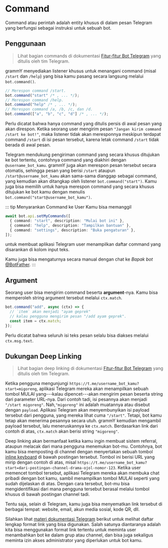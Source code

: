# Command

Command atau perintah adalah entity khusus di dalam pesan Telegram yang berfungsi sebagai instruksi untuk sebuah bot.

## Penggunaan

> Lihat bagian commands di dokumentasi [Fitur-fitur Bot Telegram](https://core.telegram.org/bots/features#commands) yang ditulis oleh tim Telegram.

grammY menyediakan listener khusus untuk menangani command (misal `/start` dan `/help`) yang bisa kamu pasang secara langsung melalui `bot.command()`.

```ts
// Merespon command /start.
bot.command("start" /* , ... */);
// Merespon command /help.
bot.command("help" /* , ... */);
// Merespon command /a, /b, /c, dan /d.
bot.command(["a", "b", "c", "d"] /* , ... */);
```

Perlu dicatat bahwa hanya command yang ditulis persis di awal pesan yang akan direspon. Ketika seorang user mengirim pesan `"Jangan kirim command /start ke bot!"`, maka listener tidak akan meresponnya meskipun terdapat command `/start` di isi pesan tersebut, karena letak command `/start` tidak berada di awal pesan.

Telegram mendukung pengiriman command yang secara khusus ditujukan ke bot tertentu, contohnya command yang diakhiri dengan `@username_bot_kamu`.
grammY juga akan merespon pesan tersebut secara otomatis, sehingga pesan yang berisi `/start` ataupun `/start@username_bot_kamu` akan sama-sama dianggap sebagai command, yang kemudian akan ditangkap oleh listener `bot.command("start")`.
Kamu juga bisa memilih untuk hanya merespon command yang secara khusus ditujukan ke bot kamu dengan menulis `bot.command("start@username_bot_kamu")`.

::: tip Menyarankan Command ke User
Kamu bisa memanggil

```ts
await bot.api.setMyCommands([
  { command: "start", description: "Mulai bot ini" },
  { command: "help", description: "Tampilkan bantuan" },
  { command: "settings", description: "Buka pengaturan" },
]);
```

untuk membuat aplikasi Telegram user menampilkan daftar command yang disarankan di kolom input teks.

Kamu juga bisa mengaturnya secara manual dengan chat ke _Bapak bot_ [@BotFather](https://t.me/BotFather).
:::

## Argument

Seorang user bisa mengirim command beserta **argument**-nya.
Kamu bisa memperoleh string argument tersebut melalui `ctx.match`.

```ts
bot.command("add", async (ctx) => {
  // `item` akan menjadi "ayam geprek"
  // kalau pengguna mengirim pesan "/add ayam geprek".
  const item = ctx.match;
});
```

Perlu dicatat bahwa seluruh isi teks pesan selalu bisa diakses melalui `ctx.msg.text`.

## Dukungan Deep Linking

> Lihat bagian deep linking di dokumentasi [Fitur-fitur Bot Telegram](https://core.telegram.org/bots/features#deep-linking) yang ditulis oleh tim Telegram.

Ketika pengguna mengunjungi `https://t.me/username_bot_kamu?start=migoreng`, aplikasi Telegram mereka akan menampilkan sebuah tombol MULAI yang---kalau dipencet---akan mengirim pesan beserta string dari parameter URL-nya. Dari contoh tadi, isi pesannya akan menjadi `"/start migoreng"`. Nah,`"migoreng"` ini adalah muatannya atau disebut dengan `payload`.
Aplikasi Telegram akan menyembunyikan isi payload tersebut dari pengguna, yang mereka lihat cuma `"/start"`. Tetapi, bot kamu tetap akan menerima pesannya secara utuh.
grammY kemudian mengambil payload tersebut, lalu meneruskannya ke `ctx.match`.
Berdasarkan link dari contoh di atas, `ctx.match` akan berisi string `"migoreng"`.

Deep linking akan bermanfaat ketika kamu ingin membuat sistem referral, ataupun melacak dari mana pengguna menemukan bot-mu.
Contohnya, bot kamu bisa memposting di channel dengan menyertakan sebuah tombol [inline keyboard](../plugins/keyboard#keyboard-inline) di bawah postingan tersebut.
Tombol ini berisi URL yang mirip dengan contoh di atas, misal `https://t.me/username_bot_kamu?start=dari-postingan-channel-drama-ojol-nomor-123`.
Ketika user memencet tombol tersebut, aplikasi Telegram mereka akan membuka chat pribadi dengan bot kamu, sambil menampilkan tombol MULAI seperti yang sudah dijelaskan di atas.
Dengan cara tersebut, bot-mu bisa mengidentifikasi dari mana pengguna tersebut berasal melalui tombol khusus di bawah postingan channel tadi.

Tentu saja, selain di Telegram, kamu juga bisa menyematkan link tersebut di berbagai tempat: website, email, akun media sosial, kode QR, dll.

Silahkan lihat [materi dokumentasi Telegram](https://core.telegram.org/api/links#bot-links) berikut untuk melihat daftar lengkap format link yang bisa digunakan.
Salah satunya diantaranya adalah kita bisa menggunakan format link tertentu untuk meminta user menambahkan bot ke dalam grup atau channel, dan bisa juga sekaligus meminta izin akses administrator yang diperlukan untuk bot kamu.
